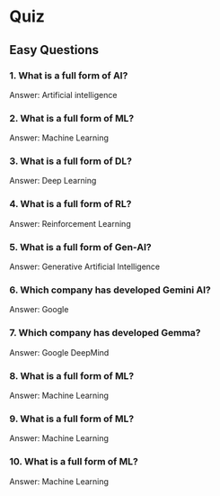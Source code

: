 # Quiz

## Easy Questions

### 1. What is a full form of AI?
Answer: Artificial intelligence

### 2. What is a full form of ML?
Answer: Machine Learning

### 3. What is a full form of DL?
Answer: Deep Learning

### 4. What is a full form of RL?
Answer: Reinforcement Learning

### 5. What is a full form of Gen-AI?
Answer: Generative Artificial Intelligence

### 6. Which company has developed Gemini AI?
Answer: Google

### 7. Which company has developed Gemma?
Answer: Google DeepMind

### 8. What is a full form of ML?
Answer: Machine Learning

### 9. What is a full form of ML?
Answer: Machine Learning

### 10. What is a full form of ML?
Answer: Machine Learning

